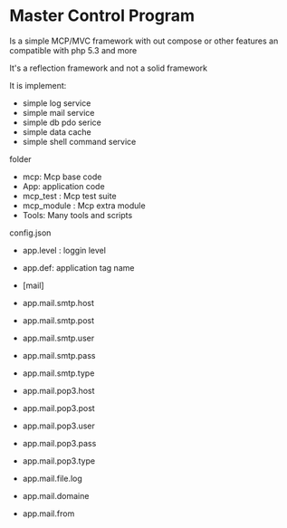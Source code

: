 Master Control Program
=========================
Is a simple MCP/MVC framework with out compose or other features an compatible with php 5.3 and more 

It's a reflection framework and not a solid framework 


It is implement:
 - simple log service 
 - simple mail service 
 - simple db pdo serice 
 - simple data cache 
 - simple shell command service 
 
 
 folder
  - mcp: Mcp base code
  - App: application code
  - mcp_test : Mcp test suite
  - mcp_module : Mcp extra module 
  - Tools: Many tools and scripts 


  config.json
  - app.level : loggin level 
  - app.def: application tag name 

  - [mail]
  - app.mail.smtp.host
  - app.mail.smtp.post
  - app.mail.smtp.user
  - app.mail.smtp.pass
  - app.mail.smtp.type
  - app.mail.pop3.host
  - app.mail.pop3.post
  - app.mail.pop3.user
  - app.mail.pop3.pass
  - app.mail.pop3.type
  - app.mail.file.log
  - app.mail.domaine
  - app.mail.from   
  
   

